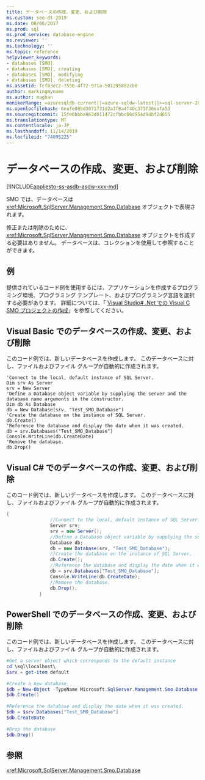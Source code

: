 ```yaml
---
title: データベースの作成、変更、および削除
ms.custom: seo-dt-2019
ms.date: 08/06/2017
ms.prod: sql
ms.prod_service: database-engine
ms.reviewer: ''
ms.technology: ''
ms.topic: reference
helpviewer_keywords:
- databases [SMO]
- databases [SMO], creating
- databases [SMO], modifying
- databases [SMO], deleting
ms.assetid: fcfb3ec2-7556-4f72-971a-501295892cb0
author: markingmyname
ms.author: maghan
monikerRange: =azuresqldb-current||=azure-sqldw-latest||>=sql-server-2016||=sqlallproducts-allversions||>=sql-server-linux-2017||=azuresqldb-mi-current
ms.openlocfilehash: 6eafe885d3071731d2a3f8a4f40c375f36eafa53
ms.sourcegitcommit: 15fe0bbba963d011472cfbbc06d954d9dbf2d655
ms.translationtype: MT
ms.contentlocale: ja-JP
ms.lasthandoff: 11/14/2019
ms.locfileid: "74095225"
---
```

# <a name="creating-altering-and-removing-databases"></a>データベースの作成、変更、および削除
[!INCLUDE[appliesto-ss-asdb-asdw-xxx-md](../../../includes/appliesto-ss-asdb-asdw-xxx-md.md)]

  SMO では、データベースは <xref:Microsoft.SqlServer.Management.Smo.Database> オブジェクトで表現されます。  
  
 修正または削除のために、<xref:Microsoft.SqlServer.Management.Smo.Database> オブジェクトを作成する必要はありません。 データベースは、コレクションを使用して参照することができます。  
  
## <a name="example"></a>例  
 提供されているコード例を使用するには、アプリケーションを作成するプログラミング環境、プログラミング テンプレート、およびプログラミング言語を選択する必要があります。 詳細については、「 [Visual Studio&#35; .Net での Visual C SMO プロジェクトの作成](../../../relational-databases/server-management-objects-smo/how-to-create-a-visual-csharp-smo-project-in-visual-studio-net.md)」を参照してください。  
  
## <a name="creating-altering-and-removing-a-database-in-visual-basic"></a>Visual Basic でのデータベースの作成、変更、および削除  
 このコード例では、新しいデータベースを作成します。 このデータベースに対し、ファイルおよびファイル グループが自動的に作成されます。  
  
```VBNET
'Connect to the local, default instance of SQL Server.
Dim srv As Server
srv = New Server
'Define a Database object variable by supplying the server and the database name arguments in the constructor.
Dim db As Database
db = New Database(srv, "Test_SMO_Database")
'Create the database on the instance of SQL Server.
db.Create()
'Reference the database and display the date when it was created.
db = srv.Databases("Test_SMO_Database")
Console.WriteLine(db.CreateDate)
'Remove the database.
db.Drop()
```
  
## <a name="creating-altering-and-removing-a-database-in-visual-c"></a>Visual C# でのデータベースの作成、変更、および削除  
 このコード例では、新しいデータベースを作成します。 このデータベースに対し、ファイルおよびファイル グループが自動的に作成されます。  
  
```csharp  
{  
                //Connect to the local, default instance of SQL Server.   
                Server srv;  
                srv = new Server();  
                //Define a Database object variable by supplying the server and the database name arguments in the constructor.   
                Database db;  
                db = new Database(srv, "Test_SMO_Database");  
                //Create the database on the instance of SQL Server.   
                db.Create();  
                //Reference the database and display the date when it was created.   
                db = srv.Databases["Test_SMO_Database"];  
                Console.WriteLine(db.CreateDate);  
                //Remove the database.   
                db.Drop();  
            }  
```  
  
## <a name="creating-altering-and-removing-a-database-in-powershell"></a>PowerShell でのデータベースの作成、変更、および削除  
 このコード例では、新しいデータベースを作成します。 このデータベースに対し、ファイルおよびファイル グループが自動的に作成されます。  
  
```powershell  
#Get a server object which corresponds to the default instance  
cd \sql\localhost\  
$srv = get-item default  
  
#Create a new database  
$db = New-Object -TypeName Microsoft.SqlServer.Management.Smo.Database -argumentlist $srv, "Test_SMO_Database"  
$db.Create()  
  
#Reference the database and display the date when it was created.   
$db = $srv.Databases["Test_SMO_Database"]  
$db.CreateDate  
  
#Drop the database  
$db.Drop()  
```  
  
## <a name="see-also"></a>参照  
 <xref:Microsoft.SqlServer.Management.Smo.Database>  
  
  

